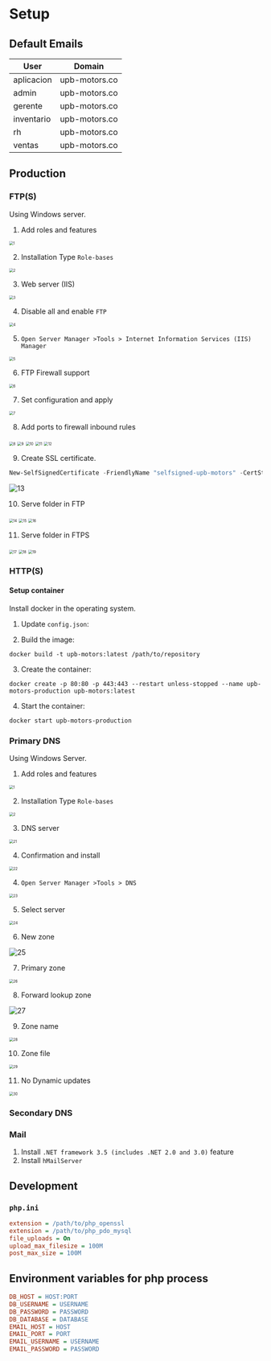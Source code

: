 # Setup

## Default Emails

| User       | Domain        |
| ---------- | ------------- |
| aplicacion | upb-motors.co |
| admin      | upb-motors.co |
| gerente    | upb-motors.co |
| inventario | upb-motors.co |
| rh         | upb-motors.co |
| ventas     | upb-motors.co |

## Production

### FTP(S)

Using Windows server.

1. Add roles and features

<img src="docs/images/1.png" alt="1" style="zoom:50%;" />

2. Installation Type `Role-bases`

<img src="docs/images/2.png" alt="2" style="zoom:50%;" />

3. Web server (IIS)

<img src="docs/images/3.png" alt="3" style="zoom:50%;" />

4. Disable all and enable `FTP`

<img src="docs/images/4.png" alt="4" style="zoom:50%;" />

5. `Open Server Manager >Tools > Internet Information Services (IIS) Manager`

<img src="docs/images/5.png" alt="5" style="zoom:50%;" />

6. FTP Firewall support

<img src="docs/images/6.png" alt="6" style="zoom:50%;" />

7. Set configuration and apply

<img src="docs/images/7.png" alt="7" style="zoom:50%;" />

8. Add ports to firewall inbound rules

<img src="docs/images/8.png" alt="8" style="zoom:50%;" />

<img src="docs/images/9.png" alt="9" style="zoom:50%;" />

<img src="docs/images/10.png" alt="10" style="zoom:50%;" />

<img src="docs/images/11.png" alt="11" style="zoom:50%;" />

<img src="docs/images/12.png" alt="12" style="zoom:50%;" />

9. Create SSL certificate.

```powershell
New-SelfSignedCertificate -FriendlyName "selfsigned-upb-motors" -CertStoreLocation cert:\localmachine\my -DnsName upb-motors.com
```

![13](docs/images/13.png)

10. Serve folder in FTP

<img src="docs/images/14.png" alt="14" style="zoom:50%;" />

<img src="docs/images/15.png" alt="15" style="zoom:50%;" />

<img src="docs/images/16.png" alt="16" style="zoom:50%;" />

11. Serve folder in FTPS

<img src="docs/images/17.png" alt="17" style="zoom:50%;" />

<img src="docs/images/18.png" alt="18" style="zoom:50%;" />

<img src="docs/images/19.png" alt="19" style="zoom:50%;" />

### HTTP(S)

#### Setup container

Install docker in the operating system.

1. Update `config.json`:

2. Build the image:

```shell
docker build -t upb-motors:latest /path/to/repository
```

3. Create the container:

```shell
docker create -p 80:80 -p 443:443 --restart unless-stopped --name upb-motors-production upb-motors:latest
```

4. Start the container:

```shell
docker start upb-motors-production
```

### Primary DNS

Using Windows Server.

1. Add roles and features

<img src="docs/images/1.png" alt="1" style="zoom:50%;" />

2. Installation Type `Role-bases`

<img src="docs/images/2.png" alt="2" style="zoom:50%;" />

3. DNS server

<img src="docs/images/21.png" alt="21" style="zoom:50%;" />

4. Confirmation and install

<img src="docs/images/22.png" alt="22" style="zoom:50%;" />

4. `Open Server Manager >Tools > DNS`

<img src="docs/images/23.png" alt="23" style="zoom:50%;" />

5. Select server

<img src="docs/images/24.png" alt="24" style="zoom:50%;" />

6. New zone

![25](docs/images/25.png)

7. Primary zone

<img src="docs/images/26.png" alt="26" style="zoom:50%;" />

8. Forward lookup zone

![27](docs/images/27.png)

9. Zone name

<img src="docs/images/28.png" alt="28" style="zoom:50%;" />

10. Zone file

<img src="docs/images/29.png" alt="29" style="zoom:50%;" />

11. No Dynamic updates

<img src="docs/images/30.png" alt="30" style="zoom:50%;" />

### Secondary DNS



### Mail

1. Install `.NET framework 3.5 (includes .NET 2.0 and 3.0)` feature
2. Install `hMailServer`

## Development

### `php.ini`

```ini
extension = /path/to/php_openssl
extension = /path/to/php_pdo_mysql
file_uploads = On
upload_max_filesize = 100M
post_max_size = 100M
```

## Environment variables for php process

```ini
DB_HOST = HOST:PORT
DB_USERNAME = USERNAME
DB_PASSWORD = PASSWORD
DB_DATABASE = DATABASE
EMAIL_HOST = HOST
EMAIL_PORT = PORT
EMAIL_USERNAME = USERNAME
EMAIL_PASSWORD = PASSWORD
```